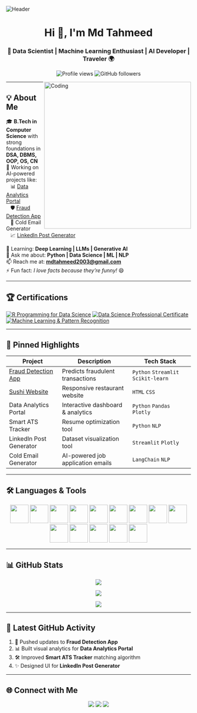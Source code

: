 ![Header](https://media.licdn.com/dms/image/v2/D5616AQFnbdPl4ctPCw/profile-displaybackgroundimage-shrink_350_1400/profile-displaybackgroundimage-shrink_350_1400/0/1731360916161?e=1736985600&v=beta&t=nvPyA5MbKDO8L5j7G75tz6w4HF8nNSAfsb9hgPyOsII)

<h1 align="center">Hi 👋, I'm Md Tahmeed</h1>
<h3 align="center">🚀 Data Scientist | Machine Learning Enthusiast | AI Developer | Traveler 🌍</h3>

<p align="center">
  <img src="https://komarev.com/ghpvc/?username=mdtahmeed&label=Profile%20views&color=0e75b6&style=flat" alt="Profile views" /> 
  <img src="https://img.shields.io/github/followers/mdtahmeed?label=Followers&style=social" alt="GitHub followers" />
</p>

<img align="right" alt="Coding" width="400" src="https://user-images.githubusercontent.com/55389276/140866485-8fb1c876-9a8f-4d6a-98dc-08c4981eaf70.gif">

---

## 💡 About Me
🎓 **B.Tech in Computer Science** with strong foundations in **DSA, DBMS, OOP, OS, CN**  
🔭 Working on AI-powered projects like:  
&nbsp;&nbsp;&nbsp;📊 [Data Analytics Portal](#)  
&nbsp;&nbsp;&nbsp;🛡 [Fraud Detection App](https://frauddetection2025.streamlit.app/)  
&nbsp;&nbsp;&nbsp;📧 Cold Email Generator  
&nbsp;&nbsp;&nbsp;📈 [LinkedIn Post Generator](#)  

🌱 Learning: **Deep Learning | LLMs | Generative AI**  
💬 Ask me about: **Python | Data Science | ML | NLP**  
📫 Reach me at: **mdtahmeed2003@gmail.com**  
⚡ Fun fact: *I love facts because they’re funny!* 😄  

---

## 🏆 Certifications
[![R Programming for Data Science](https://img.shields.io/badge/R%20Programming%20for%20Data%20Science-blue?style=for-the-badge&logo=R&logoColor=white)](#)
[![Data Science Professional Certificate](https://img.shields.io/badge/Data%20Science%20Professional-green?style=for-the-badge&logo=googlecloud&logoColor=white)](#)
[![Machine Learning & Pattern Recognition](https://img.shields.io/badge/Machine%20Learning%20%26%20Pattern%20Recognition-orange?style=for-the-badge&logo=tensorflow&logoColor=white)](#)

---

## 📌 Pinned Highlights
| Project | Description | Tech Stack |
|---------|-------------|------------|
| [Fraud Detection App](https://frauddetection2025.streamlit.app/) | Predicts fraudulent transactions | `Python` `Streamlit` `Scikit-learn` |
| [Sushi Website](https://radiant-travesseiro-889002.netlify.app/) | Responsive restaurant website | `HTML` `CSS` |
| Data Analytics Portal | Interactive dashboard & analytics | `Python` `Pandas` `Plotly` |
| Smart ATS Tracker | Resume optimization tool | `Python` `NLP` |
| LinkedIn Post Generator | Dataset visualization tool | `Streamlit` `Plotly` |
| Cold Email Generator | AI-powered job application emails | `LangChain` `NLP` |

---

## 🛠 Languages & Tools
<p align="center">
  <img src="https://img.icons8.com/color/48/python.png" width="50"/>
  <img src="https://img.icons8.com/ios/50/pandas.png" width="50"/>
  <img src="https://upload.wikimedia.org/wikipedia/commons/0/05/Scikit_learn_logo_small.svg" width="50"/>
  <img src="https://seaborn.pydata.org/_images/logo-mark-lightbg.svg" width="50"/>
  <img src="https://img.icons8.com/color/48/numpy.png" width="50"/>
  <img src="https://img.icons8.com/color/48/matplotlib.png" width="50"/>
  <img src="https://img.icons8.com/color/48/tensorflow.png" width="50"/>
  <img src="https://img.icons8.com/color/48/mysql-logo.png" width="50"/>
  <img src="https://img.icons8.com/color/48/html-5--v1.png" width="50"/>
  <img src="https://img.icons8.com/color/48/css3.png" width="50"/>
  <img src="https://img.icons8.com/color/48/power-bi.png" width="50"/>
  <img src="https://img.icons8.com/color/48/git.png" width="50"/>
  <img src="https://img.icons8.com/color/48/github.png" width="50"/>
  <img src="https://streamlit.io/images/brand/streamlit-mark-color.png" width="50"/>
</p>

---

## 📊 GitHub Stats
<p align="center">
  <img src="https://github-readme-stats.vercel.app/api?username=mdtahmeed&show_icons=true&theme=radical" />
</p>
<p align="center">
  <img src="https://github-readme-streak-stats.herokuapp.com/?user=mdtahmeed&theme=radical" />
</p>
<p align="center">
  <img src="https://github-readme-stats.vercel.app/api/top-langs/?username=mdtahmeed&layout=compact&theme=radical" />
</p>

---

## 📢 Latest GitHub Activity
<!--START_SECTION:activity-->
1. 🚀 Pushed updates to **Fraud Detection App**
2. 📊 Built visual analytics for **Data Analytics Portal**
3. 🛠 Improved **Smart ATS Tracker** matching algorithm
4. ✨ Designed UI for **LinkedIn Post Generator**
<!--END_SECTION:activity-->

---

## 🌐 Connect with Me
<p align="center">
<a href="https://twitter.com/adi0f50"><img src="https://img.shields.io/badge/Twitter-1DA1F2?logo=twitter&logoColor=white&style=for-the-badge" /></a>
<a href="https://linkedin.com/in/md-tahmeed-796650273"><img src="https://img.shields.io/badge/LinkedIn-0A66C2?logo=linkedin&logoColor=white&style=for-the-badge" /></a>
<a href="https://www.instagram.com/its_tahmeed__786?igsh=MWJiemlteTIzdmNuZg=="><img src="https://img.shields.io/badge/Instagram-E4405F?logo=instagram&logoColor=white&style=for-the-badge" /></a>
</p>
